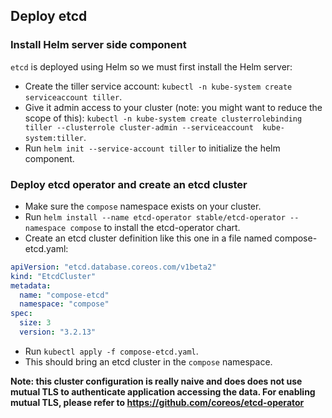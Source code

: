 ## Deploy etcd

### Install Helm server side component

`etcd` is deployed using Helm so we must first install the Helm server:

- Create the tiller service account: `kubectl -n kube-system create serviceaccount tiller`.
- Give it admin access to your cluster (note: you might want to reduce the scope of this): `kubectl -n kube-system create clusterrolebinding tiller --clusterrole cluster-admin --serviceaccount 
kube-system:tiller`.
- Run `helm init --service-account tiller` to initialize the helm component.

### Deploy etcd operator and create an etcd cluster

- Make sure the `compose` namespace exists on your cluster.
- Run `helm install --name etcd-operator stable/etcd-operator --namespace compose` to install the etcd-operator chart.
- Create an etcd cluster definition like this one in a file named compose-etcd.yaml:

```yaml
apiVersion: "etcd.database.coreos.com/v1beta2"
kind: "EtcdCluster"
metadata:
  name: "compose-etcd"
  namespace: "compose"
spec:
  size: 3
  version: "3.2.13"
```
- Run `kubectl apply -f compose-etcd.yaml`.
- This should bring an etcd cluster in the `compose` namespace.

**Note: this cluster configuration is really naive and does does not use mutual TLS to authenticate application accessing the data. For enabling mutual TLS, please refer to https://github.com/coreos/etcd-operator** 
